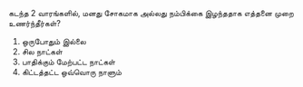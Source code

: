 கடந்த 2 வாரங்களில், மனது சோகமாக அல்லது நம்பிக்கை இழந்ததாக எத்தனை முறை உணர்ந்தீர்கள்?
1. ஒருபோதும் இல்லை
2. சில நாட்கள்
3. பாதிக்கும் மேற்பட்ட நாட்கள்
4. கிட்டத்தட்ட ஒவ்வொரு நாளும்

